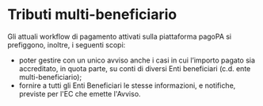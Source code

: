 # Tributi multi-beneficiario

Gli attuali workflow di pagamento attivati sulla piattaforma pagoPA si prefiggono, inoltre, i seguenti scopi:

* poter gestire con un unico avviso anche i casi in cui l’importo pagato sia accreditato, in quota parte, su conti di diversi Enti beneficiari (c.d. ente multi-beneficiario);
* fornire a tutti gli Enti Beneficiari le stesse informazioni, e notifiche, previste per l'EC che emette l'Avviso.
